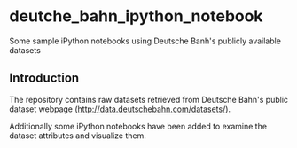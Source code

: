 # deutche_bahn_ipython_notebook
Some sample iPython notebooks using Deutsche Banh's publicly available datasets

## Introduction

The repository contains raw datasets retrieved from Deutsche Bahn's public dataset
webpage (http://data.deutschebahn.com/datasets/).

Additionally some iPython notebooks have been added to examine the dataset attributes
and visualize them.

